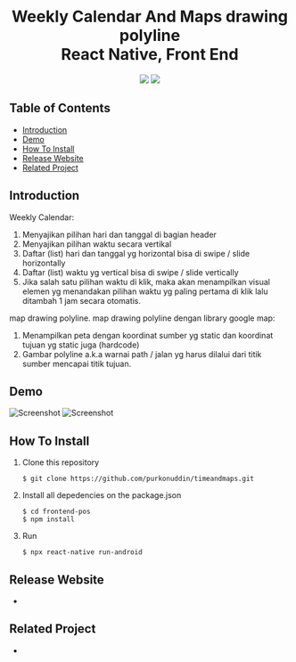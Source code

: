 <h1 align="center"> 
  <br>
  Weekly Calendar And Maps drawing polyline
  <br>
 React Native, Front End
  <br>
</h1>

<p align="center">
  <img src="https://img.shields.io/badge/Node.js-v13.9.0">
  <img src="https://img.shields.io/badge/React-Native v0.63.2"> 
</p>

## Table of Contents

- [Introduction](#introduction)
- [Demo](#demo)
- [How To Install](#how-to-install)
- [Release Website](#release-website)
- [Related Project](#related-project)

## Introduction

Weekly Calendar:
1. Menyajikan pilihan hari dan tanggal di bagian header
2. Menyajikan pilihan waktu secara vertikal
3. Daftar (list) hari dan tanggal yg horizontal bisa di swipe / slide horizontally
4. Daftar (list) waktu yg vertical bisa di swipe / slide vertically
5. Jika salah satu pilihan waktu di klik, maka akan menampilkan visual elemen yg menandakan pilihan waktu yg paling pertama di klik lalu ditambah 1 jam secara
otomatis.

map drawing polyline.
map drawing polyline dengan library google map:
1. Menampilkan peta dengan koordinat sumber yg static dan koordinat tujuan yg static juga (hardcode)
2. Gambar polyline a.k.a warnai path / jalan yg harus dilalui dari titik sumber mencapai titik tujuan.

## Demo

![Screenshot](https://user-images.githubusercontent.com/44079569/88290466-07ff2d00-cd21-11ea-948d-04149f738dc5.jpg)
![Screenshot](https://user-images.githubusercontent.com/44079569/88290444-00d81f00-cd21-11ea-8fa9-ddc2726ad93f.jpg) 

## How To Install

1. Clone this repository
   ```
   $ git clone https://github.com/purkonuddin/timeandmaps.git
   ```
2. Install all depedencies on the package.json
   ```
   $ cd frontend-pos
   $ npm install
   ```
3. Run
   ```
   $ npx react-native run-android
   ```

## Release Website
-

## Related Project
-
